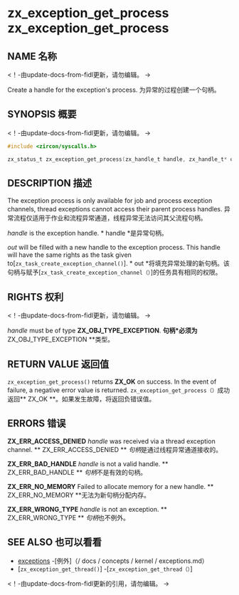  
# zx_exception_get_process  zx_exception_get_process 

 
## NAME  名称 

<!-- Updated by update-docs-from-fidl, do not edit. -->  <！-由update-docs-from-fidl更新，请勿编辑。 ->

Create a handle for the exception's process.  为异常的过程创建一个句柄。

 
## SYNOPSIS  概要 

<!-- Updated by update-docs-from-fidl, do not edit. -->  <！-由update-docs-from-fidl更新，请勿编辑。 ->

```c
#include <zircon/syscalls.h>

zx_status_t zx_exception_get_process(zx_handle_t handle, zx_handle_t* out);
```
 

 
## DESCRIPTION  描述 

The exception process is only available for job and process exception channels, thread exceptions cannot access their parent process handles. 异常流程仅适用于作业和流程异常通道，线程异常无法访问其父流程句柄。

*handle* is the exception handle.  * handle *是异常句柄。

*out* will be filled with a new handle to the exception process. This handle will have the same rights as the task given to[`zx_task_create_exception_channel()`]. * out *将填充异常处理的新句柄。该句柄与赋予[`zx_task_create_exception_channel（）`]的任务具有相同的权限。

 
## RIGHTS  权利 

<!-- Updated by update-docs-from-fidl, do not edit. -->  <！-由update-docs-from-fidl更新，请勿编辑。 ->

*handle* must be of type **ZX_OBJ_TYPE_EXCEPTION**.  **句柄*必须为** ZX_OBJ_TYPE_EXCEPTION **类型。

 
## RETURN VALUE  返回值 

`zx_exception_get_process()` returns **ZX_OK** on success. In the event of failure, a negative error value is returned. `zx_exception_get_process（）`成功返回** ZX_OK **。如果发生故障，将返回负错误值。

 
## ERRORS  错误 

**ZX_ERR_ACCESS_DENIED** *handle* was received via a thread exception channel.  ** ZX_ERR_ACCESS_DENIED ** *句柄*是通过线程异常通道接收的。

**ZX_ERR_BAD_HANDLE** *handle* is not a valid handle.  ** ZX_ERR_BAD_HANDLE ** *句柄*不是有效的句柄。

**ZX_ERR_NO_MEMORY**  Failed to allocate memory for a new handle.  ** ZX_ERR_NO_MEMORY **无法为新句柄分配内存。

**ZX_ERR_WRONG_TYPE**  *handle* is not an exception.  ** ZX_ERR_WRONG_TYPE ** *句柄*也不例外。

 
## SEE ALSO  也可以看看 

 
 - [exceptions](/docs/concepts/kernel/exceptions.md)  -[例外]（/ docs / concepts / kernel / exceptions.md）
 - [`zx_exception_get_thread()`]  -[`zx_exception_get_thread（）`]

<!-- References updated by update-docs-from-fidl, do not edit. -->  <！-由update-docs-from-fidl更新的引用，请勿编辑。 ->

